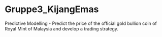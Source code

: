 # Gruppe3_KijangEmas
Predictive Modelling - Predict the price of the official gold bullion coin of Royal Mint of Malaysia and develop a trading strategy.
